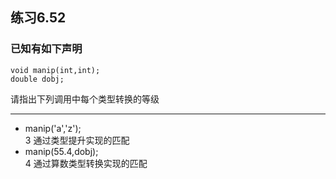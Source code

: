 ## 练习6.52
### 已知有如下声明
    void manip(int,int);
    double dobj;
请指出下列调用中每个类型转换的等级
***
* manip('a','z');  
3 通过类型提升实现的匹配
* manip(55.4,dobj);  
4 通过算数类型转换实现的匹配